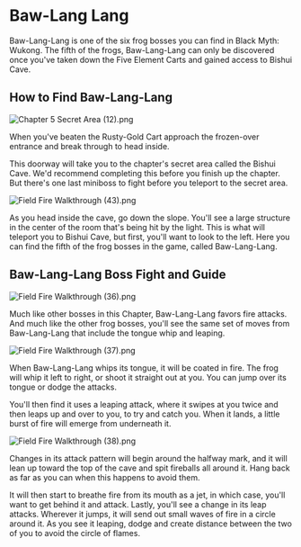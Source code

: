 # Baw-Lang Lang

Baw-Lang-Lang is one of the six frog bosses you can find in Black Myth: Wukong. The fifth of the frogs, Baw-Lang-Lang can only be discovered once you've taken down the Five Element Carts and gained access to Bishui Cave. 

## How to Find Baw-Lang-Lang

![Chapter 5 Secret Area \(12\).png](https://oyster.ignimgs.com/mediawiki/apis.ign.com/black-myth-wukong/5/51/Chapter_5_Secret_Area_%2812%29.png)

When you've beaten the Rusty-Gold Cart approach the frozen-over entrance and break through to head inside. 

This doorway will take you to the chapter's secret area called the Bishui Cave. We'd recommend completing this before you finish up the chapter. But there's one last miniboss to fight before you teleport to the secret area. 

![Field Fire Walkthrough \(43\).png](https://oyster.ignimgs.com/mediawiki/apis.ign.com/black-myth-wukong/9/99/Field_Fire_Walkthrough_%2843%29.png)

As you head inside the cave, go down the slope. You'll see a large structure in the center of the room that's being hit by the light. This is what will teleport you to Bishui Cave, but first, you'll want to look to the left. Here you can find the fifth of the frog bosses in the game, called Baw-Lang-Lang. 

## Baw-Lang-Lang Boss Fight and Guide

![Field Fire Walkthrough \(36\).png](https://oyster.ignimgs.com/mediawiki/apis.ign.com/black-myth-wukong/d/d6/Field_Fire_Walkthrough_%2836%29.png)

Much like other bosses in this Chapter, Baw-Lang-Lang favors fire attacks. And much like the other frog bosses, you'll see the same set of moves from Baw-Lang-Lang that include the tongue whip and leaping. 

![Field Fire Walkthrough \(37\).png](https://oyster.ignimgs.com/mediawiki/apis.ign.com/black-myth-wukong/b/b3/Field_Fire_Walkthrough_%2837%29.png)

When Baw-Lang-Lang whips its tongue, it will be coated in fire. The frog will whip it left to right, or shoot it straight out at you. You can jump over its tongue or dodge the attacks. 

You'll then find it uses a leaping attack, where it swipes at you twice and then leaps up and over to you, to try and catch you. When it lands, a little burst of fire will emerge from underneath it. 

![Field Fire Walkthrough \(38\).png](https://oyster.ignimgs.com/mediawiki/apis.ign.com/black-myth-wukong/5/58/Field_Fire_Walkthrough_%2838%29.png)

Changes in its attack pattern will begin around the halfway mark, and it will lean up toward the top of the cave and spit fireballs all around it. Hang back as far as you can when this happens to avoid them. 

It will then start to breathe fire from its mouth as a jet, in which case, you'll want to get behind it and attack. Lastly, you'll see a change in its leap attacks. Wherever it jumps, it will send out small waves of fire in a circle around it. As you see it leaping, dodge and create distance between the two of you to avoid the circle of flames. 
